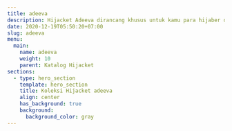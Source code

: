 ```yaml
---
title: adeeva
description: Hijacket Adeeva dirancang khusus untuk kamu para hijaber dan mengusung Motif polkadot di kedua saku dan lengannya, membuat kamu lebih terkesan menyenangkan dan tampil ceria
date: 2020-12-19T05:50:20+07:00
slug: adeeva
menu:
  main:
    name: adeeva
    weight: 10
    parent: Katalog Hijacket
sections:
  - type: hero_section
    template: hero_section
    title: Koleksi Hijacket adeeva
    align: center
    has_background: true
    background:
      background_color: gray
---
```


